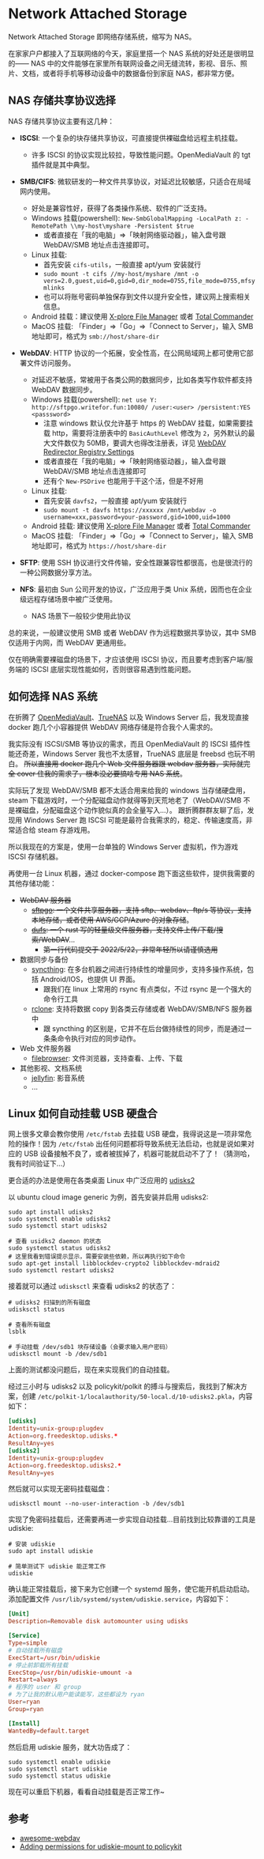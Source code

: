 # Network Attached Storage

Network Attached Storage 即网络存储系统，缩写为 NAS。

在家家户户都接入了互联网络的今天，家庭里搭一个 NAS 系统的好处还是很明显的—— NAS 中的文件能够在家里所有联网设备之间无缝流转，影视、音乐、照片、文档，或者将手机等移动设备中的数据备份到家庭 NAS，都非常方便。

## NAS 存储共享协议选择

NAS 存储共享协议主要有这几种：

- **ISCSI**: 一个复杂的块存储共享协议，可直接提供裸磁盘给远程主机挂载。
  - 许多 ISCSI 的协议实现比较拉，导致性能问题。OpenMediaVault 的 tgt 插件就是其中典型。
- **SMB/CIFS**: 微软研发的一种文件共享协议，对延迟比较敏感，只适合在局域网内使用。
  - 好处是兼容性好，获得了各类操作系统、软件的广泛支持。
  - Windows 挂载(powershell): `New-SmbGlobalMapping -LocalPath z: -RemotePath \\my-host\myshare -Persistent $true`
    - 或者直接在「我的电脑」=>「映射网络驱动器」，输入盘号跟 WebDAV/SMB 地址点击连接即可。
  - Linux 挂载:
    - 首先安装 `cifs-utils`，一般直接 apt/yum 安装就行
    - `sudo mount -t cifs //my-host/myshare /mnt -o vers=2.0,guest,uid=0,gid=0,dir_mode=0755,file_mode=0755,mfsymlinks`
    - 也可以将账号密码单独保存到文件以提升安全性，建议网上搜索相关信息。
  - Android 挂载：建议使用 [X-plore File Manager][X-plore File Manager] 或者 [Total Commander][Total Commander]
  - MacOS 挂载: 「Finder」=>「Go」=>「Connect to Server」，输入 SMB 地址即可，格式为 `smb://host/share-dir`

- **WebDAV**: HTTP 协议的一个拓展，安全性高，在公网局域网上都可使用它部署文件访问服务。
  - 对延迟不敏感，常被用于各类公网的数据同步，比如各类写作软件都支持 WebDAV 数据同步。
  - Windows 挂载(powershell): `net use Y: http://sftpgo.writefor.fun:10080/ /user:<user> /persistent:YES <passsword>`
    - 注意 windows 默认仅允许基于 https 的 WebDAV 挂载，如果需要挂载 http，需要将注册表中的 `BasicAuthLevel` 修改为 `2`，另外默认的最大文件数仅为 50MB，要调大也得改注册表，详见 [WebDAV Redirector Registry Settings](https://learn.microsoft.com/en-us/iis/publish/using-webdav/using-the-webdav-redirector#webdav-redirector-registry-settings)
    - 或者直接在「我的电脑」=>「映射网络驱动器」，输入盘号跟 WebDAV/SMB 地址点击连接即可
    - 还有个 `New-PSDrive` 也能用于干这个活，但是不好用
  - Linux 挂载:
    - 首先安装 `davfs2`，一般直接 apt/yum 安装就行
    - `sudo mount -t davfs https://xxxxxx /mnt/webdav -o username=xxx,password=your-password,gid=1000,uid=1000`
  - Android 挂载: 建议使用 [X-plore File Manager][X-plore File Manager] 或者 [Total Commander][Total Commander]
  - MacOS 挂载: 「Finder」=>「Go」=>「Connect to Server」，输入 SMB 地址即可，格式为 `https://host/share-dir`
- **SFTP**: 使用 SSH 协议进行文件传输，安全性跟兼容性都很高，也是很流行的一种公网数据分享方法。
- **NFS**: 最初由 Sun 公司开发的协议，广泛应用于类 Unix 系统，因而也在企业级远程存储场景中被广泛使用。
  - NAS 场景下一般较少使用此协议

总的来说，一般建议使用 SMB 或者 WebDAV 作为远程数据共享协议，其中 SMB 仅适用于内网，而 WebDAV 更通用些。

仅在明确需要裸磁盘的场景下，才应该使用 ISCSI 协议，而且要考虑到客户端/服务端的 ISCSI 底层实现性能如何，否则很容易遇到性能问题。


## 如何选择 NAS 系统

在折腾了 [OpenMediaVault](https://www.openmediavault.org/)、[TrueNAS](https://github.com/truenas) 以及 Windows Server 后，我发现直接 docker 跑几个小容器提供 WebDAV 网络存储是符合我个人需求的。

我实际没有 ISCSI/SMB 等协议的需求，而且 OpenMediaVault 的 ISCSI 插件性能还奇差，Windows Server 我也不太感冒，TrueNAS 底层是 freebsd 也玩不明白。
~~所以直接用 docker 跑几个 Web 文件服务器跟 webdav 服务器，实际就完全 cover 住我的需求了，根本没必要搞啥专用 NAS 系统~~。

实际玩了发现 WebDAV/SMB 都不太适合用来给我的 windows 当存储硬盘用，steam 下载游戏时，一个分配磁盘动作就得等到天荒地老了（WebDAV/SMB 不是裸磁盘，分配磁盘这个动作貌似真的会全量写入...）。
跟折腾群群友聊了后，发现用 Windows Server 跑 ISCSI 可能是最符合我需求的，稳定、传输速度高，非常适合给 steam 存游戏用。

所以我现在的方案是，使用一台单独的 Windows Server 虚拟机，作为游戏 ISCSI 存储机器。

再使用一台 Linux 机器，通过 docker-compose 跑下面这些软件，提供我需要的其他存储功能：

- ~~WebDAV 服务器~~
  - ~~[sftpgo](https://github.com/drakkan/sftpgo): 一个文件共享服务器，支持 sftp、webdav、ftp/s 等协议，支持本地存储，或者使用 AWS/GCP/Azure 的对象存储~~。
  - ~~[dufs](https://github.com/sigoden/dufs): 一个 rust 写的轻量级文件服务器，支持文件上传/下载/搜索/WebDAV~~...
    - ~~第一行代码提交于 2022/5/22，非常年轻所以请谨慎选用~~
- 数据同步与备份
  - [syncthing](https://github.com/syncthing/syncthing): 在多台机器之间进行持续性的增量同步，支持多操作系统，包括 Android/IOS，也提供 UI 界面。
    - 跟我们在 linux 上常用的 rsync 有点类似，不过 rsync 是一个强大的命令行工具
  - [rclone](https://github.com/rclone/rclone): 支持将数据 copy 到各类云存储或者 WebDAV/SMB/NFS 服务器中
    - 跟 syncthing 的区别是，它并不在后台做持续性的同步，而是通过一条条命令执行对应的同步动作。
- Web 文件服务器
  - [filebrowser](https://github.com/filebrowser/filebrowser): 文件浏览器，支持查看、上传、下载
- 其他影视、文档系统
  - [jellyfin](https://github.com/jellyfin/jellyfin): 影音系统
  - ...

## Linux 如何自动挂载 USB 硬盘合

网上很多文章会教你使用 `/etc/fstab` 去挂载 USB 硬盘，我得说这是一项非常危险的操作！因为 `/etc/fstab` 出任何问题都将导致系统无法启动，也就是说如果对应的 USB 设备接触不良了，或者被拔掉了，机器可能就启动不了了！（猜测哈，我有时间验证下...）

更合适的办法是使用在各类桌面 Linux 中广泛应用的 [udisks2](https://wiki.archlinux.org/title/Udisks)

以 ubuntu cloud image generic 为例，首先安装并启用 udisks2:

```shell
sudo apt install udisks2
sudo systemctl enable udisks2
sudo systemctl start udisks2

# 查看 usidks2 daemon 的状态
sudo systemctl status udisks2
# 这里我看到错误提示显示，需要安装些依赖，所以再执行如下命令
sudo apt-get install libblockdev-crypto2 libblockdev-mdraid2
sudo systemctl restart udisks2
```

接着就可以通过 `udisksctl` 来查看 udisks2 的状态了：

```shell
# udisks2 扫描到的所有磁盘
udisksctl status

# 查看所有磁盘
lsblk

# 手动挂载 /dev/sdb1 块存储设备（会要求输入用户密码）
udisksctl mount -b /dev/sdb1
```

上面的测试都没问题后，现在来实现我们的自动挂载。

经过三小时与 udisks2 以及 policykit/polkit 的搏斗与搜索后，我找到了解决方案，创建 `/etc/polkit-1/localauthority/50-local.d/10-udisks2.pkla`，内容如下：

```conf
[udisks]
Identity=unix-group:plugdev
Action=org.freedesktop.udisks.*
ResultAny=yes
[udisks2]
Identity=unix-group:plugdev
Action=org.freedesktop.udisks2.*
ResultAny=yes
```

然后就可以实现无密码挂载磁盘：

```shell
udisksctl mount --no-user-interaction -b /dev/sdb1
```

实现了免密码挂载后，还需要再进一步实现自动挂载...目前找到比较靠谱的工具是 udiskie:

```shell
# 安装 udiskie
sudo apt install udiskie

# 简单测试下 udiskie 能正常工作
udiskie
```

确认能正常挂载后，接下来为它创建一个 systemd 服务，使它能开机启动启动。添加配置文件 `/usr/lib/systemd/system/udiskie.service`，内容如下：

```conf
[Unit]
Description=Removable disk automounter using udisks

[Service]
Type=simple
# 自动挂载所有磁盘
ExecStart=/usr/bin/udiskie
# 停止前卸载所有挂载
ExecStop=/usr/bin/udiskie-umount -a
Restart=always
# 程序的 user 和 group
# 为了让我的默认用户能读能写，这些都设为 ryan
User=ryan
Group=ryan

[Install]
WantedBy=default.target
```

然后启用 udiskie 服务，就大功告成了：

```shell
sudo systemctl enable udiskie
sudo systemctl start udiskie
sudo systemctl status udiskie
```

现在可以重启下机器，看看自动挂载是否正常工作~

## 参考

- [awesome-webdav](https://github.com/fstanis/awesome-webdav)
- [Adding permissions for udiskie-mount to policykit](https://unix.stackexchange.com/questions/277606/adding-permissions-for-udiskie-mount-to-policykit)

[X-plore File Manager]: https://play.google.com/store/apps/details?id=com.lonelycatgames.Xplore
[Total Commander]: https://play.google.com/store/apps/details?id=com.ghisler.android.TotalCommander
